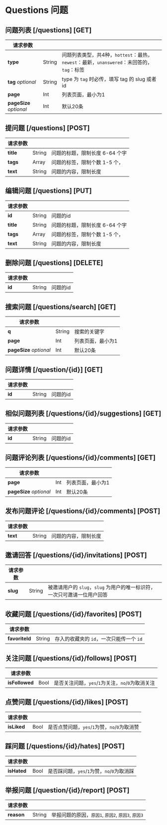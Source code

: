 # Questions 问题 
## 问题列表 [/questions] [GET]

请求参数 | | |
-------------- | -------------- | -------------- |
**type** | String | 问题列表类型，共4种，`hottest`：最热，`newest`：最新，`unanswered`：未回答的，`tag`：标签 |
**tag** _optional_| String | type 为 `tag` 时必传，填写 tag 的 slug 或者 id |
**page** | Int | 列表页面，最小为1 |
**pageSize** _optional_ | Int | 默认20条 |

## 提问题 [/questions] [POST]

请求参数 | | |
-------------- | -------------- | -------------- |
**title** | String | 问题的标题，限制长度 6-64 个字 |
**tags**  | Array  | 问题的标签，限制个数 1-5 个，|
**text**  | String | 问题的内容，限制长度 |

## 编辑问题 [/questions] [PUT]

请求参数 | | |
-------------- | -------------- | -------------- |
**id** | String | 问题的id |
**title** | String | 问题的标题，限制长度 6-64 个字 |
**tags** | Array | 问题的标签，限制个数 1-5 个，|
**text** | String | 问题的内容，限制长度 |

## 删除问题 [/questions] [DELETE]

请求参数 | | |
-------------- | -------------- | -------------- |
**id** | String | 问题的id |


## 搜索问题 [/questions/search] [GET]

请求参数 | | |
-------------- | -------------- | -------------- |
**q** | String | 搜索的关键字 |
**page** | Int | 列表页面，最小为1 |
**pageSize** _optional_ | Int | 默认20条 |

## 问题详情 [/question/{id}] [GET]

请求参数 | | |
-------------- | -------------- | -------------- |
**id** | String | 问题的id |

## 相似问题列表 [/questions/{id}/suggestions] [GET]

请求参数 | | |
-------------- | -------------- | -------------- |
**id** | String | 问题的id |

## 问题评论列表 [/questions/{id}/comments] [GET]

请求参数 | | |
-------------- | -------------- | -------------- |
**page** 	   | Int | 列表页面，最小为1 |
**pageSize** _optional_ | Int | 默认20条 |

## 发布问题评论 [/questions/{id}/comments] [POST]

请求参数 | | |
-------------- | -------------- | -------------- |
**text** | String | 问题的内容，限制长度 |

## 邀请回答 [/questions/{id}/invitations] [POST]

请求参数 | | |
-------------- | -------------- | -------------- |
**slug** | String | 被邀请用户的 `slug`，`slug` 为用户的唯一标识符，一次只可邀请一位用户回答 |

## 收藏问题 [/questions/{id}/favorites] [POST]

请求参数 | | |
-------------- | -------------- | -------------- |
**favoriteId** | String | 存入的收藏夹的 `id`，一次只能传一个 `id` |

## 关注问题 [/questions/{id}/follows] [POST]

请求参数 | | |
-------------- | -------------- | -------------- |
**isFollowed** | Bool | 是否关注问题，`yes`/`1`为关注，`no`/`0`为取消关注 |

## 点赞问题 [/questions/{id}/likes] [POST]

请求参数 | | |
-------------- | -------------- | -------------- |
**isLiked** | Bool | 是否点赞问题，`yes`/`1`为赞，`no`/`0`为取消赞 |

## 踩问题 [/questions/{id}/hates] [POST]

请求参数 | | |
-------------- | -------------- | -------------- |
**isHated** | Bool | 是否踩问题，`yes`/`1`为赞，`no`/`0`为取消踩 |

## 举报问题 [/question/{id}/report] [POST]

请求参数 | | |
-------------- | -------------- | -------------- |
**reason** | String | 举报问题的原因，`原因1`, `原因2`, `原因3`, `原因3` |


























































































































